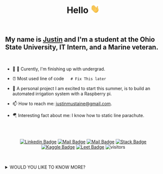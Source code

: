 <div align="center">

# __Hello__ <img style="float:center" src="https://raw.githubusercontent.com/eEqualsMxC/eEqualsMxC/master/wave.gif" width="30px"> 
</div>
<br>

## My name is [Justin](www.linkedin.com/in/justin-mustaine-84b5a71aa "Check out my Linkedin") and I'm a student at the Ohio State University, IT Intern, and a Marine veteran.
</div>
<br>

- :telescope: :school: Curently, I'm finishing up with undergrad.
   
- :alarm_clock: Most used line of code```   # Fix This later```
  
- 🤔 A personal project I am excited to start this summer, is to build an automated irrigation system with a Raspberry pi. 
  
- 📫 How to reach me: justinmustaine@gmail.com.
  
- 🪂 Interesting fact about me: I know how to static line parachute.



<br>
<br>

<div align="center">

[![Linkedin Badge](https://img.shields.io/badge/Justin-84b5a71aa?style=follow&labelColor=0e76a8&logo=linkedin&logoColor=white&color=0e76a8)](https://www.linkedin.com/in/justin-mustaine-84b5a71aa) [![Mail Badge](https://img.shields.io/badge/-Snail_Mail-c0392b?style=flat&labelColor=c0392b&logo=gmail&logoColor=white)](mailto:justinmustaine@gmail.com) [![Mail Badge](https://img.shields.io/badge/-MustaineTube-e74c3c?style=flat&labelColor=e74c3c&logo=youtube&logoColor=white)](https://www.youtube.com/channel/UCQGm1eT79N3bcrFi1tXvg1w) [![Stack Badge](https://img.shields.io/badge/-StackoverFlow-e74c3c?style=flat&labelColor=f58025&logo=stackoverflow&logoColor=white&color=f58025)](https://stackoverflow.com/users/13297513/import-justin-as-awesome?tab=profile) [![Kaggle Badge](https://img.shields.io/badge/-Kaggle-e74c3c?style=flat&labelColor=20beff&logo=kaggle&logoColor=white&color=20beff)](https://www.kaggle.com/justinmustaine) [![Leet Badge](https://img.shields.io/badge/-Leet_Code-84b5a71aa?&textcolor=111111&style=flat&labelColor=FFA116&logo=kaggle&logoColor=black&color=FFA116)](https://leetcode.com/justinmustaine/) ![visitors](https://visitor-badge.glitch.me/badge?page_id=eEqualsMxC.eEqualsMxC)

</div>
<br>
<br>

<details>
<summary> 
WOULD YOU LIKE TO KNOW MORE?
</summary>
   
   <br>
   <br>
   
   <div align="center">
   
   <p>
   
   ## :movie_camera: Did you see what I did there :laughing:? 
   
   </p>
   
   
   </div>


   <div align="center">
   <br>
   <img style="float:center;width:800px; margin:0 auto;" src="https://media.giphy.com/media/LjV6JxpqzZY1a/giphy.gif" width="500px" height="500px"> 
   <br>
    <p>

   It was a reference to one of my all time favorites, [__Starship Troopers__](https://www.imdb.com/title/tt0120201/ "Actually its the greatest movie ever!") :clapper:.
     
   </p>
   </div>
  

<br>
<br>
<p>

Ayways ...

</p>

<p> Thank you for taking further intrest in me. However, at this time I havent fully uploaded all my work. This is a work in progress and soon this profile will be up to date.
</p>
<p>
    Again, thank you and check out bellow. I've added a couple  technologies that I feel that I have some level of proficeny. Please note the order of the technologies is significant as a measure of strongest to least strongest. 
    I would have liked to add C++ to the list, but maybe at the end of this summer.
</p>
<br>
<br>
<br>
<br>

<div style="color:white;width:800px; margin:0 auto;"align="center">

# __Top Technologies__

</div>
<br>

<div>

### Programing Languages:

[![Python Badge](https://img.shields.io/badge/-python-3776AB?style=for-the-badge&labelColor=black&logo=python&logoColor=3776AB)](#) [![SQLite Badge](https://img.shields.io/badge/-SQLITE-003B57?style=for-the-badge&labelColor=black&logo=sqlite&logoColor=003B57)](#) [![HTML Badge](https://img.shields.io/badge/-HTML5-E34F26?style=for-the-badge&labelColor=black&logo=HTML5&logoColor=E34F26)](#)
[![Markdown Badge](https://img.shields.io/badge/-Markdown-000000?style=for-the-badge&labelColor=white&logo=markdown&logoColor=000000)](#) 
[![R Badge](https://img.shields.io/badge/-_R_-276DC3?style=for-the-badge&labelColor=black&logo=R&logoColor=276DC3)](#) [![Java Badge](https://img.shields.io/badge/-JAVA-007396?style=for-the-badge&labelColor=black&logo=JAVA&logoColor=007396)](#)

</div>

<div>

### Microsoft Products

[![Excel Badge](https://img.shields.io/badge/-Microsoft_Excel-217346?style=for-the-badge&labelColor=black&logo=Microsoft-Excel&logoColor=217346)](#) [![microsoftaccess Badge](https://img.shields.io/badge/-Microsoft_Access-A4373A?style=for-the-badge&labelColor=black&logo=microsoft-access&logoColor=A4373A)](#)

</div>

<div>
   
### Operating Systems
 
 [![windows Badge](https://img.shields.io/badge/-Windows-0078D6?style=for-the-badge&labelColor=black&logo=Windows&logoColor=0078D6)](#)[![linux Badge](https://img.shields.io/badge/-linux-Fcc624?style=for-the-badge&labelColor=black&logo=linux&logoColor=Fcc624)](#) 
 
</div>

<div>
   
### Open Source Software

[![QGIS Badge](https://img.shields.io/badge/-Qgis-589632?style=for-the-badge&labelColor=black&logo=qgis&logoColor=589632)](#)
 
</div>

<br>
<br>
<br>

### __Github Stats__

<br>
<br>

[![Justins GitHub stats](https://github-readme-stats.vercel.app/api?username=eEqualsMxC&hide=contribs,prs,issues&theme=tokyonight)](https://github.com/eEqualsMxC/github-readme-stats)




</details>

 
